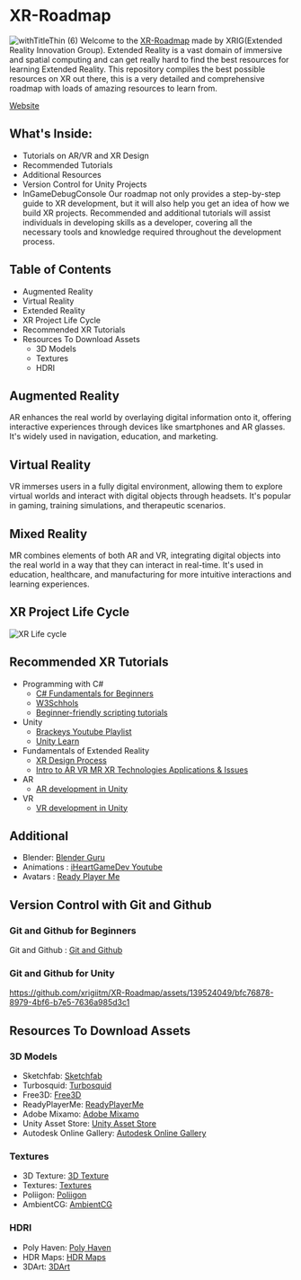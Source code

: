 # XR-Roadmap 
![withTitleThin (6)](https://github.com/xrigiitm/XR-Roadmap/assets/139524049/b6123790-e151-4d77-8665-fe2b5f36c58c)
Welcome to the [XR-Roadmap]() made by XRIG(Extended Reality Innovation Group). Extended Reality is a vast domain of immersive and spatial computing and can get really hard to find the best resources for learning Extended Reality. This repository compiles the best possible resources on XR out there, this is a very detailed and comprehensive roadmap with loads of amazing resources to learn from.

[Website](https://xrig94.editorx.io/xrig)

## What's Inside:
- Tutorials on AR/VR and XR Design
- Recommended Tutorials
- Additional Resources
- Version Control for Unity Projects
- InGameDebugConsole
Our roadmap not only provides a step-by-step guide to XR development, but it will also help you get an idea of how we build XR projects. Recommended and additional tutorials will assist individuals in developing skills as a developer, covering all the necessary tools and knowledge required throughout the development process.

## Table of Contents
-  Augmented Reality
-  Virtual Reality
-  Extended Reality
-  XR Project Life Cycle
-  Recommended XR Tutorials
-  Resources To Download Assets
      - 3D Models
      - Textures
      - HDRI

## Augmented Reality
AR enhances the real world by overlaying digital information onto it, offering interactive experiences through devices like smartphones and AR glasses. It's widely used in navigation, education, and marketing.
## Virtual Reality
VR immerses users in a fully digital environment, allowing them to explore virtual worlds and interact with digital objects through headsets. It's popular in gaming, training simulations, and therapeutic scenarios.
## Mixed Reality
MR combines elements of both AR and VR, integrating digital objects into the real world in a way that they can interact in real-time. It's used in education, healthcare, and manufacturing for more intuitive interactions and learning experiences.







## XR Project Life Cycle
![XR Life cycle](https://github.com/xrigiitm/XR-Roadmap/assets/139524049/bb0a4abb-8c67-4ebb-bd95-15599cf94538)

## Recommended XR Tutorials
-  Programming with C#
    -  [C# Fundamentals for Beginners](https://www.youtube.com/watch?v=0QUgvfuKvWU)
    -  [W3Schhols](https://www.w3schools.com/cs/index.php)
    -  [Beginner-friendly scripting tutorials](https://www.youtube.com/playlist?list=PLX2vGYjWbI0S9-X2Q021GUtolTqbUBB9B)
-  Unity
    -  [Brackeys Youtube Playlist](https://www.youtube.com/watch?v=IlKaB1etrik)
    -  [Unity Learn](https://learn.unity.com/)
-   Fundamentals of Extended Reality
    - [XR Design Process](https://www.youtube.com/watch?v=R2rm7otkYbQ)
    - [Intro to AR VR MR XR Technologies Applications & Issues](https://www.youtube.com/watch?v=AxZ2v-O3vds)
-    AR
      - [AR development in Unity](https://docs.unity3d.com/Manual/AROverview.html)
-    VR
      -  [VR development in Unity](https://docs.unity3d.com/Manual/VROverview.html)
 
## Additional
- Blender: [Blender Guru](https://www.youtube.com/playlist?list=PLjEaoINr3zgEPv5y--4MKpciLaoQYZB1Z)
- Animations : [iHeartGameDev Youtube](https://www.youtube.com/watch?v=-FhvQDqmgmU)
- Avatars : [Ready Player Me](https://docs.readyplayer.me/ready-player-me/integration-guides/unity)
  
 
## Version Control with Git and Github
### Git and Github for Beginners 
Git and Github : [Git and Github](https://www.youtube.com/watch?v=RGOj5yH7evk)
### Git and Github for Unity






https://github.com/xrigiitm/XR-Roadmap/assets/139524049/bfc76878-8979-4bf6-b7e5-7636a985d3c1



## Resources To Download Assets
### 3D Models
-  Sketchfab: [Sketchfab](https://sketchfab.com/feed)
-  Turbosquid: [Turbosquid](https://www.turbosquid.com/)
-  Free3D: [Free3D](https://free3d.com/)
-  ReadyPlayerMe: [ReadyPlayerMe](https://readyplayer.me/)
-  Adobe Mixamo: [Adobe Mixamo](https://www.mixamo.com/)
-  Unity Asset Store: [Unity Asset Store](https://assetstore.unity.com/)
-  Autodesk Online Gallery: [Autodesk Online Gallery](https://gallery.autodesk.com/)

### Textures
-  3D Texture: [3D Texture]( https://3dtextures.me/)
-  Textures: [Textures](https://www.textures.com/)
-  Poliigon: [Poliigon](https://www.poliigon.com/)
-  AmbientCG: [AmbientCG](https://ambientcg.com/list)

### HDRI
-  Poly Haven: [Poly Haven](https://polyhaven.com/hdris)
-  HDR Maps: [HDR Maps](https://hdrmaps.com/freebies/)
-  3DArt: [3DArt](https://www.3dart.it/en/download/hdri/)
